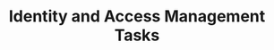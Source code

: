 ---
title: Identity and Access Management Tasks
linktitle: IAM
description: >
  This section contains Identity and Access Management tasks within Armory Continuous Deployments-as-Service.

---